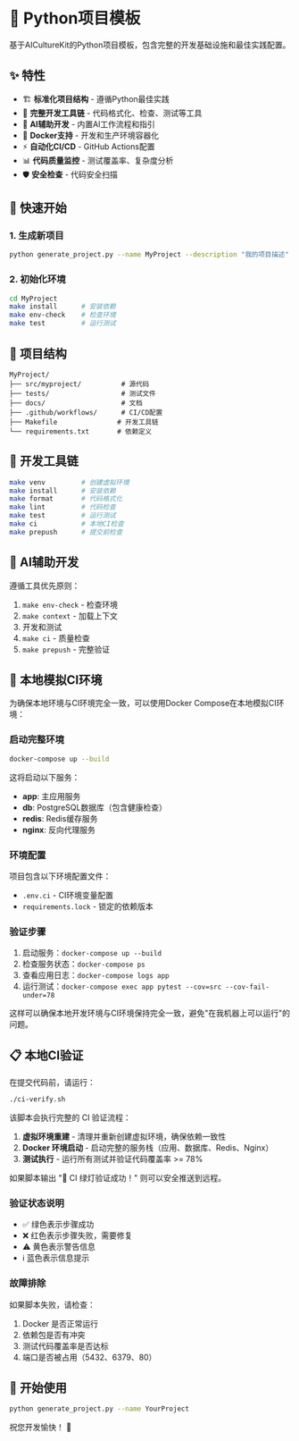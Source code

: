 # 🚀 Python项目模板

基于AICultureKit的Python项目模板，包含完整的开发基础设施和最佳实践配置。

## ✨ 特性

- 🏗️ **标准化项目结构** - 遵循Python最佳实践
- 🔧 **完整开发工具链** - 代码格式化、检查、测试等工具
- 🤖 **AI辅助开发** - 内置AI工作流程和指引
- 🐳 **Docker支持** - 开发和生产环境容器化
- ⚡ **自动化CI/CD** - GitHub Actions配置
- 📊 **代码质量监控** - 测试覆盖率、复杂度分析
- 🛡️ **安全检查** - 代码安全扫描

## 🚀 快速开始

### 1. 生成新项目

```bash
python generate_project.py --name MyProject --description "我的项目描述"
```

### 2. 初始化环境

```bash
cd MyProject
make install      # 安装依赖
make env-check    # 检查环境
make test         # 运行测试
```

## 📁 项目结构

```
MyProject/
├── src/myproject/          # 源代码
├── tests/                  # 测试文件
├── docs/                   # 文档
├── .github/workflows/      # CI/CD配置
├── Makefile               # 开发工具链
└── requirements.txt       # 依赖定义
```

## 🔧 开发工具链

```bash
make venv         # 创建虚拟环境
make install      # 安装依赖
make format       # 代码格式化
make lint         # 代码检查
make test         # 运行测试
make ci           # 本地CI检查
make prepush      # 提交前检查
```

## 🤖 AI辅助开发

遵循工具优先原则：
1. `make env-check` - 检查环境
2. `make context` - 加载上下文
3. 开发和测试
4. `make ci` - 质量检查
5. `make prepush` - 完整验证

## 🐳 本地模拟CI环境

为确保本地环境与CI环境完全一致，可以使用Docker Compose在本地模拟CI环境：

### 启动完整环境
```bash
docker-compose up --build
```

这将启动以下服务：
- **app**: 主应用服务
- **db**: PostgreSQL数据库（包含健康检查）
- **redis**: Redis缓存服务
- **nginx**: 反向代理服务

### 环境配置
项目包含以下环境配置文件：
- `.env.ci` - CI环境变量配置
- `requirements.lock` - 锁定的依赖版本

### 验证步骤
1. 启动服务：`docker-compose up --build`
2. 检查服务状态：`docker-compose ps`
3. 查看应用日志：`docker-compose logs app`
4. 运行测试：`docker-compose exec app pytest --cov=src --cov-fail-under=78`

这样可以确保本地开发环境与CI环境保持完全一致，避免"在我机器上可以运行"的问题。

## 📋 本地CI验证

在提交代码前，请运行：
```bash
./ci-verify.sh
```

该脚本会执行完整的 CI 验证流程：
1. **虚拟环境重建** - 清理并重新创建虚拟环境，确保依赖一致性
2. **Docker 环境启动** - 启动完整的服务栈（应用、数据库、Redis、Nginx）
3. **测试执行** - 运行所有测试并验证代码覆盖率 >= 78%

如果脚本输出 "🎉 CI 绿灯验证成功！" 则可以安全推送到远程。

### 验证状态说明
- ✅ 绿色表示步骤成功
- ❌ 红色表示步骤失败，需要修复
- ⚠️ 黄色表示警告信息
- ℹ️ 蓝色表示信息提示

### 故障排除
如果脚本失败，请检查：
1. Docker 是否正常运行
2. 依赖包是否有冲突
3. 测试代码覆盖率是否达标
4. 端口是否被占用（5432、6379、80）

## 🎉 开始使用

```bash
python generate_project.py --name YourProject
```

祝您开发愉快！ 🚀
